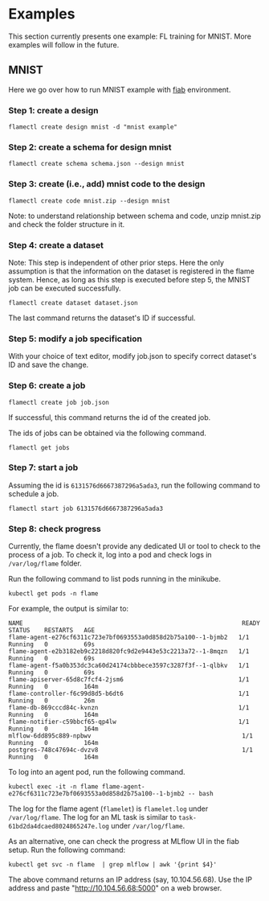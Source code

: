 # Examples

This section currently presents one example: FL training for MNIST. More examples will follow in the future.

## MNIST

Here we go over how to run MNIST example with [fiab](03-fiab.md) environment.

### Step 1: create a design
```
flamectl create design mnist -d "mnist example"
```

### Step 2: create a schema for design mnist
```
flamectl create schema schema.json --design mnist
```

### Step 3: create (i.e., add) mnist code to the design

```
flamectl create code mnist.zip --design mnist
```
Note: to understand relationship between schema and code, unzip mnist.zip and check the folder structure in it.


### Step 4: create a dataset

Note: This step is independent of other prior steps. Here the only assumption is that the information on the dataset
is registered in the flame system. Hence, as long as this step is executed before step 5, the MNIST job can be executed
successfully.
```
flamectl create dataset dataset.json
```
The last command returns the dataset's ID if successful.

### Step 5: modify a job specification

With your choice of text editor, modify job.json to specify correct dataset's ID and save the change.

### Step 6: create a job
```
flamectl create job job.json
```
If successful, this command returns the id of the created job.

The ids of jobs can be obtained via the following command.
```
flamectl get jobs
```

### Step 7: start a job

Assuming the id is `6131576d6667387296a5ada3`, run the following command to schedule a job.
```
flamectl start job 6131576d6667387296a5ada3
```

### Step 8: check progress

Currently, the flame doesn't provide any dedicated UI or tool to check to the process of a job.
To check it, log into a pod and check logs in `/var/log/flame` folder.

Run the following command to list pods running in the minikube.
```
kubectl get pods -n flame
```
For example, the output is similar to:
```
NAME                                                             READY   STATUS    RESTARTS   AGE
flame-agent-e276cf6311c723e7bf0693553a0d858d2b75a100--1-bjmb2   1/1     Running   0          69s
flame-agent-e2b3182eb9c2218d820fc9d2e9443e53c2213a72--1-8mqzn   1/1     Running   0          69s
flame-agent-f5a0b353dc3ca60d24174cbbbece3597c3287f3f--1-qlbkv   1/1     Running   0          69s
flame-apiserver-65d8c7fcf4-2jsm6                                1/1     Running   0          164m
flame-controller-f6c99d8d5-b6dt6                                1/1     Running   0          26m
flame-db-869cccd84c-kvnzn                                       1/1     Running   0          164m
flame-notifier-c59bbcf65-qp4lw                                  1/1     Running   0          164m
mlflow-6dd895c889-npbwv                                          1/1     Running   0          164m
postgres-748c47694c-dvzv8                                        1/1     Running   0          164m
```

To log into an agent pod, run the following command.
```
kubectl exec -it -n flame flame-agent-e276cf6311c723e7bf0693553a0d858d2b75a100--1-bjmb2 -- bash
```

The log for the flame agent (`flamelet`) is `flamelet.log` under `/var/log/flame`.
The log for an ML task is similar to `task-61bd2da4dcaed8024865247e.log` under `/var/log/flame`.


As an alternative, one can check the progress at MLflow UI in the fiab setup.
Run the following command:
```
kubectl get svc -n flame  | grep mlflow | awk '{print $4}'
```
The above command returns an IP address (say, 10.104.56.68).
Use the IP address and paste "http://10.104.56.68:5000" on a web browser.
